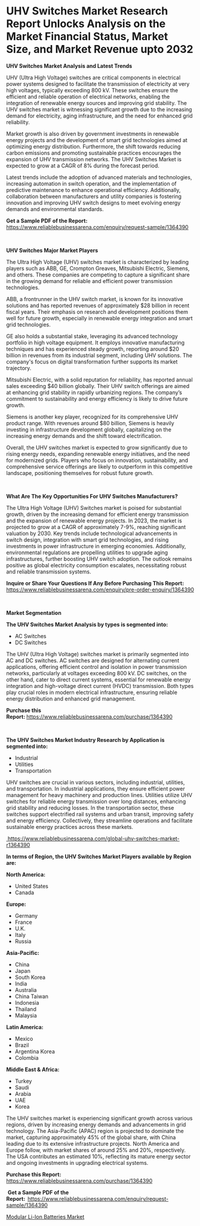 <p><h1>UHV Switches Market Research Report Unlocks Analysis on the Market Financial Status, Market Size, and Market Revenue upto 2032</h1></p><p><strong>UHV Switches Market Analysis and Latest Trends</strong></p>
<p><p>UHV (Ultra High Voltage) switches are critical components in electrical power systems designed to facilitate the transmission of electricity at very high voltages, typically exceeding 800 kV. These switches ensure the efficient and reliable operation of electrical networks, enabling the integration of renewable energy sources and improving grid stability. The UHV switches market is witnessing significant growth due to the increasing demand for electricity, aging infrastructure, and the need for enhanced grid reliability.</p><p>Market growth is also driven by government investments in renewable energy projects and the development of smart grid technologies aimed at optimizing energy distribution. Furthermore, the shift towards reducing carbon emissions and promoting sustainable practices encourages the expansion of UHV transmission networks. The UHV Switches Market is expected to grow at a CAGR of 8% during the forecast period. </p><p>Latest trends include the adoption of advanced materials and technologies, increasing automation in switch operation, and the implementation of predictive maintenance to enhance operational efficiency. Additionally, collaboration between manufacturers and utility companies is fostering innovation and improving UHV switch designs to meet evolving energy demands and environmental standards.</p></p>
<p><strong>Get a Sample PDF of the Report:&nbsp;</strong> <a href="https://www.reliablebusinessarena.com/enquiry/request-sample/1364390?utm_campaign=2120&utm_medium=2&utm_source=Github&utm_content=ia&utm_term=14022025&utm_id=uhv-switches">https://www.reliablebusinessarena.com/enquiry/request-sample/1364390</a></p>
<p>&nbsp;</p>
<p><strong>UHV Switches Major Market Players</strong></p>
<p><p>The Ultra High Voltage (UHV) switches market is characterized by leading players such as ABB, GE, Crompton Greaves, Mitsubishi Electric, Siemens, and others. These companies are competing to capture a significant share in the growing demand for reliable and efficient power transmission technologies.</p><p>ABB, a frontrunner in the UHV switch market, is known for its innovative solutions and has reported revenues of approximately $28 billion in recent fiscal years. Their emphasis on research and development positions them well for future growth, especially in renewable energy integration and smart grid technologies.</p><p>GE also holds a substantial stake, leveraging its advanced technology portfolio in high voltage equipment. It employs innovative manufacturing techniques and has experienced steady growth, reporting around $20 billion in revenues from its industrial segment, including UHV solutions. The company's focus on digital transformation further supports its market trajectory.</p><p>Mitsubishi Electric, with a solid reputation for reliability, has reported annual sales exceeding $40 billion globally. Their UHV switch offerings are aimed at enhancing grid stability in rapidly urbanizing regions. The company’s commitment to sustainability and energy efficiency is likely to drive future growth.</p><p>Siemens is another key player, recognized for its comprehensive UHV product range. With revenues around $80 billion, Siemens is heavily investing in infrastructure development globally, capitalizing on the increasing energy demands and the shift toward electrification.</p><p>Overall, the UHV switches market is expected to grow significantly due to rising energy needs, expanding renewable energy initiatives, and the need for modernized grids. Players who focus on innovation, sustainability, and comprehensive service offerings are likely to outperform in this competitive landscape, positioning themselves for robust future growth.</p></p>
<p>&nbsp;</p>
<p><strong>What Are The Key Opportunities For UHV Switches Manufacturers?</strong></p>
<p><p>The Ultra High Voltage (UHV) Switches market is poised for substantial growth, driven by the increasing demand for efficient energy transmission and the expansion of renewable energy projects. In 2023, the market is projected to grow at a CAGR of approximately 7-9%, reaching significant valuation by 2030. Key trends include technological advancements in switch design, integration with smart grid technologies, and rising investments in power infrastructure in emerging economies. Additionally, environmental regulations are propelling utilities to upgrade aging infrastructures, further boosting UHV switch adoption. The outlook remains positive as global electricity consumption escalates, necessitating robust and reliable transmission systems.</p></p>
<p><strong>Inquire or Share Your Questions If Any Before Purchasing This Report:</strong> <a href="https://www.reliablebusinessarena.com/enquiry/pre-order-enquiry/1364390?utm_campaign=2120&utm_medium=2&utm_source=Github&utm_content=ia&utm_term=14022025&utm_id=uhv-switches">https://www.reliablebusinessarena.com/enquiry/pre-order-enquiry/1364390</a></p>
<p>&nbsp;</p>
<p><strong>Market Segmentation</strong></p>
<p><strong>The UHV Switches Market Analysis by types is segmented into:</strong></p>
<p><ul><li>AC Switches</li><li>DC Switches</li></ul></p>
<p><p>The UHV (Ultra High Voltage) switches market is primarily segmented into AC and DC switches. AC switches are designed for alternating current applications, offering efficient control and isolation in power transmission networks, particularly at voltages exceeding 800 kV. DC switches, on the other hand, cater to direct current systems, essential for renewable energy integration and high-voltage direct current (HVDC) transmission. Both types play crucial roles in modern electrical infrastructure, ensuring reliable energy distribution and enhanced grid management.</p></p>
<p><strong>Purchase this Report:&nbsp;</strong><a href="https://www.reliablebusinessarena.com/purchase/1364390?utm_campaign=2120&utm_medium=2&utm_source=Github&utm_content=ia&utm_term=14022025&utm_id=uhv-switches">https://www.reliablebusinessarena.com/purchase/1364390</a></p>
<p>&nbsp;</p>
<p><strong>The UHV Switches Market Industry Research by Application is segmented into:</strong></p>
<p><ul><li>Industrial</li><li>Utilities</li><li>Transportation</li></ul></p>
<p><p>UHV switches are crucial in various sectors, including industrial, utilities, and transportation. In industrial applications, they ensure efficient power management for heavy machinery and production lines. Utilities utilize UHV switches for reliable energy transmission over long distances, enhancing grid stability and reducing losses. In the transportation sector, these switches support electrified rail systems and urban transit, improving safety and energy efficiency. Collectively, they streamline operations and facilitate sustainable energy practices across these markets.</p></p>
<p><a href="https://www.reliablebusinessarena.com/global-uhv-switches-market-r1364390?utm_campaign=2120&utm_medium=2&utm_source=Github&utm_content=ia&utm_term=14022025&utm_id=uhv-switches">&nbsp;https://www.reliablebusinessarena.com/global-uhv-switches-market-r1364390</a></p>
<p><strong>In terms of Region, the UHV Switches Market Players available by Region are:</strong></p>
<p>
    <p> <strong> North America: </strong>
        <ul>
            <li>United States</li>
            <li>Canada</li>
        </ul>
        </p> 
    <p> <strong> Europe: </strong>
        <ul>
            <li>Germany</li>
            <li>France</li>
            <li>U.K.</li>
            <li>Italy</li>
            <li>Russia</li>
        </ul>
        </p> 
    <p> <strong> Asia-Pacific: </strong>
        <ul>
            <li>China</li>
            <li>Japan</li>
            <li>South Korea</li>
            <li>India</li>
            <li>Australia</li>
            <li>China Taiwan</li>
            <li>Indonesia</li>
            <li>Thailand</li>
            <li>Malaysia</li>
        </ul>
        </p> 
    <p> <strong> Latin America: </strong>
        <ul>
            <li>Mexico</li>
            <li>Brazil</li>
            <li>Argentina Korea</li>
            <li>Colombia</li>
        </ul>
        </p> 
    <p> <strong> Middle East & Africa: </strong>
        <ul>
            <li>Turkey</li>
            <li>Saudi</li>
            <li>Arabia</li>
            <li>UAE</li>
            <li>Korea</li>
        </ul>
    </p>
    </p>
<p><p>The UHV switches market is experiencing significant growth across various regions, driven by increasing energy demands and advancements in grid technology. The Asia-Pacific (APAC) region is projected to dominate the market, capturing approximately 45% of the global share, with China leading due to its extensive infrastructure projects. North America and Europe follow, with market shares of around 25% and 20%, respectively. The USA contributes an estimated 10%, reflecting its mature energy sector and ongoing investments in upgrading electrical systems.</p></p>
<p><strong>Purchase this Report: </strong><a href="https://www.reliablebusinessarena.com/purchase/1364390?utm_campaign=2120&utm_medium=2&utm_source=Github&utm_content=ia&utm_term=14022025&utm_id=uhv-switches">https://www.reliablebusinessarena.com/purchase/1364390</a></p>
<p>&nbsp;<strong>Get a Sample PDF of the Report:&nbsp;&nbsp;</strong><a href="https://www.reliablebusinessarena.com/enquiry/request-sample/1364390?utm_campaign=2120&utm_medium=2&utm_source=Github&utm_content=ia&utm_term=14022025&utm_id=uhv-switches">https://www.reliablebusinessarena.com/enquiry/request-sample/1364390</a></p>
<p><strong></strong></p>
<p><p><a href="https://github.com/FlorianWolf90/Market-Research-Report-List-1/blob/main/modular-li-ion-batteries-market.md?utm_campaign=2120&utm_medium=2&utm_source=Github&utm_content=ia&utm_term=14022025&utm_id=uhv-switches">Modular Li-Ion Batteries Market</a></p></p>